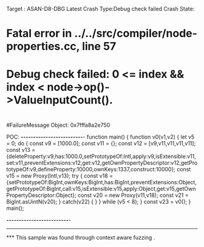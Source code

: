 Target : ASAN-D8-DBG Latest
Crash Type:Debug check failed
Crash State:

#
# Fatal error in ../../src/compiler/node-properties.cc, line 57
# Debug check failed: 0 <= index && index < node->op()->ValueInputCount().
#
#
#
#FailureMessage Object: 0x7fffa8a2e750


POC:
<b>-------------------------</b>-
function main() {
    function v0(v1,v2) {
        let v5 = 0;
        do {
            const v9 = [1000.0];
            const v11 = {};
            const v12 = [v9,v11,v11,v11,v11];
            const v13 = {deleteProperty:v9,has:1000.0,setPrototypeOf:Intl,apply:v9,isExtensible:v11,set:v11,preventExtensions:v12,get:v12,getOwnPropertyDescriptor:v12,getPrototypeOf:v9,defineProperty:10000,ownKeys:1337,construct:10000};
            const v15 = new Proxy(Intl,v13);
            try {
                const v18 = {setPrototypeOf:BigInt,ownKeys:BigInt,has:BigInt,preventExtensions:Object,getPrototypeOf:BigInt,call:v15,isExtensible:v15,apply:Object,get:v15,getOwnPropertyDescriptor:Object};
                const v20 = new Proxy(v11,v18);
                const v21 = BigInt.asUintN(v20);
            } catch(v22) {
            }
        } while (v5 < 8);
    }
    const v23 = v0();
    }
    main();
    
<b>-------------------------</b>-



----
*** This sample was found through context aware fuzzing .
